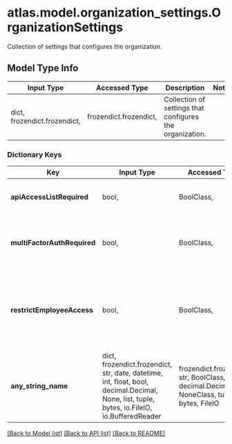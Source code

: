 # atlas.model.organization_settings.OrganizationSettings

Collection of settings that configures the organization.

## Model Type Info
Input Type | Accessed Type | Description | Notes
------------ | ------------- | ------------- | -------------
dict, frozendict.frozendict,  | frozendict.frozendict,  | Collection of settings that configures the organization. | 

### Dictionary Keys
Key | Input Type | Accessed Type | Description | Notes
------------ | ------------- | ------------- | ------------- | -------------
**apiAccessListRequired** | bool,  | BoolClass,  | Flag that indicates whether to require API operations to originate from an IP Address added to the API access list for the specified organization. | [optional] 
**multiFactorAuthRequired** | bool,  | BoolClass,  | Flag that indicates whether to require users to set up Multi-Factor Authentication (MFA) before accessing the specified organization. To learn more, see: https://www.mongodb.com/docs/atlas/security-multi-factor-authentication/. | [optional] 
**restrictEmployeeAccess** | bool,  | BoolClass,  | Flag that indicates whether to block MongoDB Support from accessing Atlas infrastructure for any deployment in the specified organization without explicit permission. Once this setting is turned on, you can grant MongoDB Support a 24-hour bypass access to the Atlas deployment to resolve support issues. To learn more, see: https://www.mongodb.com/docs/atlas/security-restrict-support-access/. | [optional] 
**any_string_name** | dict, frozendict.frozendict, str, date, datetime, int, float, bool, decimal.Decimal, None, list, tuple, bytes, io.FileIO, io.BufferedReader | frozendict.frozendict, str, BoolClass, decimal.Decimal, NoneClass, tuple, bytes, FileIO | any string name can be used but the value must be the correct type | [optional]

[[Back to Model list]](../../README.md#documentation-for-models) [[Back to API list]](../../README.md#documentation-for-api-endpoints) [[Back to README]](../../README.md)

